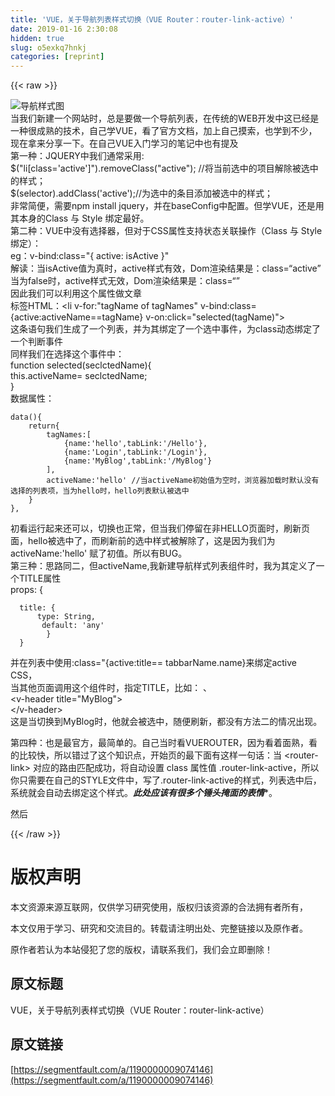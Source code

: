 ```yaml
---
title: 'VUE，关于导航列表样式切换（VUE Router：router-link-active）' 
date: 2019-01-16 2:30:08
hidden: true
slug: o5exkq7hnkj
categories: [reprint]
---
```


{{< raw >}}

                    
<p><span class="img-wrap"><img data-src="/img/bVMeHR?w=486&amp;h=340" src="https://static.alili.tech/img/bVMeHR?w=486&amp;h=340" alt="导航样式图" title="导航样式图" style="cursor: pointer; display: inline;"></span><br>当我们新建一个网站时，总是要做一个导航列表，在传统的WEB开发中这已经是一种很成熟的技术，自己学VUE，看了官方文档，加上自己摸索，也学到不少，现在拿来分享一下。在自己VUE入门学习的笔记中也有提及<br>第一种：JQUERY中我们通常采用:<br>   $("li[class='active']").removeClass("active"); //将当前选中的项目解除被选中的样式；<br>   $(selector).addClass('active');//为选中的条目添加被选中的样式；<br>非常简便，需要npm install jquery，并在baseConfig中配置。但学VUE，还是用其本身的Class 与 Style 绑定最好。<br>第二种：VUE中没有选择器，但对于CSS属性支持状态关联操作（Class 与 Style 绑定）：<br>eg：v-bind:class="{ active: isActive }"<br>解读：当isActive值为真时，active样式有效，Dom渲染结果是：class=“active”<br>当为false时，active样式无效，Dom渲染结果是：class=“”<br>因此我们可以利用这个属性做文章<br>标签HTML：&lt;li v-for:"tagName of tagNames" v-bind:class={active:activeName==tagName} v-on:click="selected(tagName)"&gt;<br>这条语句我们生成了一个列表，并为其绑定了一个选中事件，为class动态绑定了一个判断事件<br>同样我们在选择这个事件中：<br>function selected(seclctedName){<br>this.activeName= seclctedName;<br>}<br>数据属性：</p>
<div class="widget-codetool" style="display:none;">
      <div class="widget-codetool--inner">
      <span class="selectCode code-tool" data-toggle="tooltip" data-placement="top" title="" data-original-title="全选"></span>
      <span type="button" class="copyCode code-tool" data-toggle="tooltip" data-placement="top" data-clipboard-text="data(){
    return{
        tagNames:[
            {name:'hello',tabLink:'/Hello'},
            {name:'Login',tabLink:'/Login'},
            {name:'MyBlog',tabLink:'/MyBlog'}
        ],
        activeName:'hello' //当activeName初始值为空时，浏览器加载时默认没有选择的列表项，当为hello时，hello列表默认被选中
    }
}," title="" data-original-title="复制"></span>
      <span type="button" class="saveToNote code-tool" data-toggle="tooltip" data-placement="top" title="" data-original-title="放进笔记"></span>
      </div>
      </div><pre class="hljs less"><code><span class="hljs-selector-tag">data</span>(){
    <span class="hljs-selector-tag">return</span>{
        <span class="hljs-attribute">tagNames</span>:[
            {<span class="hljs-attribute">name</span>:<span class="hljs-string">'hello'</span>,<span class="hljs-attribute">tabLink</span>:<span class="hljs-string">'/Hello'</span>},
            {<span class="hljs-attribute">name</span>:<span class="hljs-string">'Login'</span>,<span class="hljs-attribute">tabLink</span>:<span class="hljs-string">'/Login'</span>},
            {<span class="hljs-attribute">name</span>:<span class="hljs-string">'MyBlog'</span>,<span class="hljs-attribute">tabLink</span>:<span class="hljs-string">'/MyBlog'</span>}
        ],
        <span class="hljs-attribute">activeName</span>:<span class="hljs-string">'hello'</span> <span class="hljs-comment">//当activeName初始值为空时，浏览器加载时默认没有选择的列表项，当为hello时，hello列表默认被选中</span>
    }
},</code></pre>
<p>初看运行起来还可以，切换也正常，但当我们停留在非HELLO页面时，刷新页面，hello被选中了，而刷新前的选中样式被解除了，这是因为我们为activeName:'hello' 赋了初值。所以有BUG。<br>第三种：思路同二，但activeName,我新建导航样式列表组件时，我为其定义了一个TITLE属性<br> props: {</p>
<div class="widget-codetool" style="display:none;">
      <div class="widget-codetool--inner">
      <span class="selectCode code-tool" data-toggle="tooltip" data-placement="top" title="" data-original-title="全选"></span>
      <span type="button" class="copyCode code-tool" data-toggle="tooltip" data-placement="top" data-clipboard-text="  title: {
      type: String,
       default: 'any'
        }
  }" title="" data-original-title="复制"></span>
      <span type="button" class="saveToNote code-tool" data-toggle="tooltip" data-placement="top" title="" data-original-title="放进笔记"></span>
      </div>
      </div><pre class="hljs css"><code>  <span class="hljs-selector-tag">title</span>: {
      <span class="hljs-attribute">type</span>: String,
       default: <span class="hljs-string">'any'</span>
        }
  }</code></pre>
<p>并在列表中使用:class="{active:title== tabbarName.name}来绑定active CSS，<br>当其他页面调用这个组件时，指定TITLE，比如： 、<br>  &lt;v-header title="MyBlog"&gt;<br>  &lt;/v-header&gt;   <br>这是当切换到MyBlog时，他就会被选中，随便刷新，都没有方法二的情况出现。</p>
<p>第四种：也是最官方，最简单的。自己当时看VUEROUTER，因为看着面熟，看的比较快，所以错过了这个知识点，开始页的最下面有这样一句话：当 &lt;router-link&gt; 对应的路由匹配成功，将自动设置 class 属性值 .router-link-active，所以你只需要在自己的STYLE文件中，写了.router-link-active的样式，列表选中后，系统就会自动去绑定这个样式。<strong><em><em>此处应该有很多个锤头掩面的表情</em></em></strong>*。</p>
<p>然后</p>

                
{{< /raw >}}

# 版权声明
本文资源来源互联网，仅供学习研究使用，版权归该资源的合法拥有者所有，

本文仅用于学习、研究和交流目的。转载请注明出处、完整链接以及原作者。

原作者若认为本站侵犯了您的版权，请联系我们，我们会立即删除！

## 原文标题
VUE，关于导航列表样式切换（VUE Router：router-link-active）

## 原文链接
[https://segmentfault.com/a/1190000009074146](https://segmentfault.com/a/1190000009074146)

